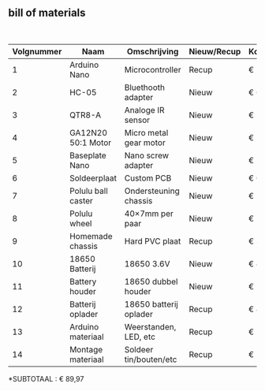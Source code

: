 ## bill of materials
<br />

|Volgnummer|Naam               |Omschrijving               |Nieuw/Recup|Kostprijs/Stuk|Aantal|Subtotaal|
|----------|-------------------|------------------------|-----------|--------------|------|---------|
|1         |Arduino Nano       |Microcontroller         |Recup      |€ 22,20       |1     |€ 22,15  |
|2         |HC-05              |Bluethooth adapter      |Nieuw      |€ 6,30        |1     |€ 6,30   |
|3         |QTR8-A             |Analoge IR sensor       |Nieuw      |€ 11,25       |1     |€ 11,25  |
|4         |GA12N20 50:1 Motor |Micro metal gear motor  |Nieuw      |€ 2,5         |2     |€ 5      |
|5         |Baseplate Nano     |Nano screw adapter      |Nieuw      |€ 11,50       |1     |€ 11,50  |
|6         |Soldeerplaat       |Custom PCB              |Nieuw      |€ 0,50        |1     |€ 0,50   |
|7         |Polulu ball caster |Ondersteuning chassis   |Nieuw      |€ 2,70        |1     |€ 2,70   |
|8         |Polulu wheel       |40×7mm per paar         |Nieuw      |€ 5,65        |1     |€ 5,65   |
|9         |Homemade chassis   |Hard PVC plaat          |Recup      |€ 3,5         |1     |€ 3,5    |
|10        |18650 Batterij     |18650 3.6V              |Nieuw      |€ 4.99        |2     |€ 9.98   |
|11        |Battery houder     |18650 dubbel houder     |Nieuw      |€ 2.49        |1     |€ 2.49   |
|12        |Batterij oplader   |18650 batterij oplader  |Recup      |€ 4,95        |1     |€ 4,95   |
|13        |Arduino materiaal  |Weerstanden, LED, etc   |Recup      |€ 2           |1     |€ 2      |
|14        |Montage materiaal  |Soldeer tin/bouten/etc  |Recup      |€ 2           |1     |€ 2      |

*SUBTOTAAL : € 89,97
